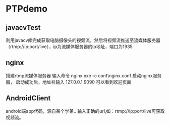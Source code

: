 # PTPdemo

## javacvTest
利用javacv库完成获取电脑摄像头的视频流，然后将视频流推送至流媒体服务器（rtmp://ip:port/live），ip为流媒体服务器的ip地址，端口为1935
## nginx
搭建rtmp流媒体服务器
输入命令 nginx.exe -c conf\nginx.conf 启动nginx服务器，
启动成功后，地址栏输入 127.0.0.1:9090 可以看到欢迎页面 
## AndroidClient
android端app代码，源自某个学弟..
输入正确的url,如：rtmp://ip:port/live可获取视频流。
